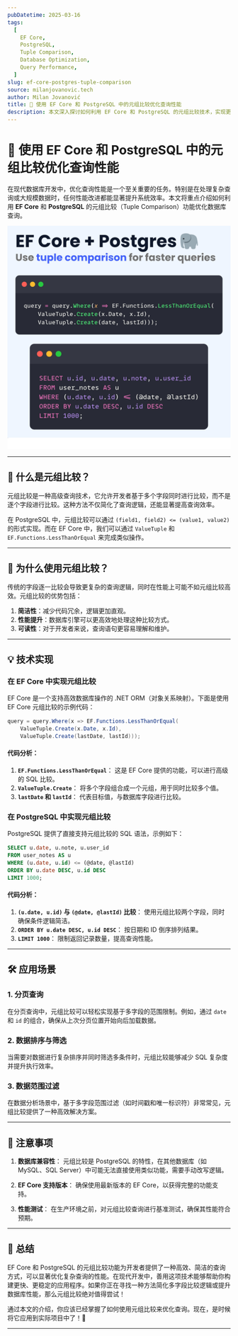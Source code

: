 ```yaml
---
pubDatetime: 2025-03-16
tags:
  [
    EF Core,
    PostgreSQL,
    Tuple Comparison,
    Database Optimization,
    Query Performance,
  ]
slug: ef-core-postgres-tuple-comparison
source: milanjovanovic.tech
author: Milan Jovanović
title: 🚀 使用 EF Core 和 PostgreSQL 中的元组比较优化查询性能
description: 本文深入探讨如何利用 EF Core 和 PostgreSQL 的元组比较技术，实现更快的数据库查询。
---
```


# 🚀 使用 EF Core 和 PostgreSQL 中的元组比较优化查询性能

在现代数据库开发中，优化查询性能是一个至关重要的任务。特别是在处理复杂查询或大规模数据时，任何性能改进都能显著提升系统效率。本文将重点介绍如何利用 **EF Core** 和 **PostgreSQL** 的元组比较（Tuple Comparison）功能优化数据库查询。

![](../../assets/196.png)

---

## 🌟 什么是元组比较？

元组比较是一种高级查询技术，它允许开发者基于多个字段同时进行比较，而不是逐个字段进行比较。这种方法不仅简化了查询逻辑，还能显著提高查询效率。

在 PostgreSQL 中，元组比较可以通过 `(field1, field2) <= (value1, value2)` 的形式实现。而在 EF Core 中，我们可以通过 `ValueTuple` 和 `EF.Functions.LessThanOrEqual` 来完成类似操作。

---

## 🎯 为什么使用元组比较？

传统的字段逐一比较会导致更复杂的查询逻辑，同时在性能上可能不如元组比较高效。元组比较的优势包括：

1. **简洁性**：减少代码冗余，逻辑更加直观。
2. **性能提升**：数据库引擎可以更高效地处理这种比较方式。
3. **可读性**：对于开发者来说，查询语句更容易理解和维护。

---

## 💡 技术实现

### 在 EF Core 中实现元组比较

EF Core 是一个支持高效数据库操作的 .NET ORM（对象关系映射）。下面是使用 EF Core 元组比较的示例代码：

```csharp
query = query.Where(x => EF.Functions.LessThanOrEqual(
    ValueTuple.Create(x.Date, x.Id),
    ValueTuple.Create(lastDate, lastId)));
```

#### 代码分析：

1. **`EF.Functions.LessThanOrEqual`**：
   这是 EF Core 提供的功能，可以进行高级的 SQL 比较。
2. **`ValueTuple.Create`**：
   将多个字段组合成一个元组，用于同时比较多个值。
3. **`lastDate` 和 `lastId`**：
   代表目标值，与数据库字段进行比较。

### 在 PostgreSQL 中实现元组比较

PostgreSQL 提供了直接支持元组比较的 SQL 语法，示例如下：

```sql
SELECT u.date, u.note, u.user_id
FROM user_notes AS u
WHERE (u.date, u.id) <= (@date, @lastId)
ORDER BY u.date DESC, u.id DESC
LIMIT 1000;
```

#### 代码分析：

1. **`(u.date, u.id)` 与 `(@date, @lastId)` 比较**：
   使用元组比较两个字段，同时确保条件逻辑简洁。
2. **`ORDER BY u.date DESC, u.id DESC`**：
   按日期和 ID 倒序排列结果。
3. **`LIMIT 1000`**：
   限制返回记录数量，提高查询性能。

---

## 🛠 应用场景

### 1. 分页查询

在分页查询中，元组比较可以轻松实现基于多字段的范围限制。例如，通过 `date` 和 `id` 的组合，确保从上次分页位置开始向后加载数据。

### 2. 数据排序与筛选

当需要对数据进行复杂排序并同时筛选多条件时，元组比较能够减少 SQL 复杂度并提升执行效率。

### 3. 数据范围过滤

在数据分析场景中，基于多字段范围过滤（如时间戳和唯一标识符）非常常见，元组比较提供了一种高效解决方案。

---

## 🚧 注意事项

1. **数据库兼容性**：
   元组比较是 PostgreSQL 的特性，在其他数据库（如 MySQL、SQL Server）中可能无法直接使用类似功能，需要手动改写逻辑。
2. **EF Core 支持版本**：
   确保使用最新版本的 EF Core，以获得完整的功能支持。

3. **性能测试**：
   在生产环境之前，对元组比较查询进行基准测试，确保其性能符合预期。

---

## 🚀 总结

EF Core 和 PostgreSQL 的元组比较功能为开发者提供了一种高效、简洁的查询方式，可以显著优化复杂查询的性能。在现代开发中，善用这项技术能够帮助你构建更快、更稳定的应用程序。如果你正在寻找一种方法简化多字段比较逻辑或提升数据库性能，那么元组比较绝对值得尝试！

通过本文的介绍，你应该已经掌握了如何使用元组比较来优化查询。现在，是时候将它应用到实际项目中了！🎉

---
